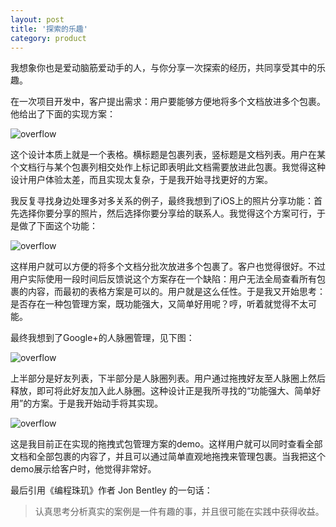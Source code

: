 ```yaml
---
layout: post
title: '探索的乐趣'
category: product
---
```


我想象你也是爱动脑筋爱动手的人，与你分享一次探索的经历，共同享受其中的乐趣。

在一次项目开发中，客户提出需求：用户要能够方便地将多个文档放进多个包裹。他给出了下面的实现方案：

![overflow](https://i.imgur.com/xobg0KZ.png)

这个设计本质上就是一个表格。横标题是包裹列表，竖标题是文档列表。用户在某个文档行与某个包裹列相交处作上标记即表明此文档需要放进此包裹。我觉得这种设计用户体验太差，而且实现太复杂，于是我开始寻找更好的方案。

我反复寻找身边处理多对多关系的例子，最终我想到了iOS上的照片分享功能：首先选择你要分享的照片，然后选择你要分享给的联系人。我觉得这个方案可行，于是做了下面这个功能：

![overflow](https://i.imgur.com/62FzHGF.png)

这样用户就可以方便的将多个文档分批次放进多个包裹了。客户也觉得很好。不过用户实际使用一段时间后反馈说这个方案存在一个缺陷：用户无法全局查看所有包裹的内容，而最初的表格方案是可以的。用户就是这么任性。于是我又开始思考：是否存在一种包管理方案，既功能强大，又简单好用呢？哼，听着就觉得不太可能。

最终我想到了Google+的人脉圈管理，见下图：

![overflow](https://i.imgur.com/OJP6K7u.png)

上半部分是好友列表，下半部分是人脉圈列表。用户通过拖拽好友至人脉圈上然后释放，即可将此好友加入此人脉圈。这种设计正是我所寻找的“功能强大、简单好用”的方案。于是我开始动手将其实现。

![overflow](https://i.imgur.com/AOfUxLi.png)

这是我目前正在实现的拖拽式包管理方案的demo。这样用户就可以同时查看全部文档和全部包裹的内容了，并且可以通过简单直观地拖拽来管理包裹。当我把这个demo展示给客户时，他觉得非常好。

最后引用《编程珠玑》作者 Jon Bentley 的一句话：

> 认真思考分析真实的案例是一件有趣的事，并且很可能在实践中获得收益。